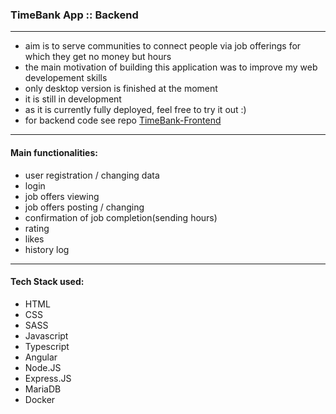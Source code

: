 ### TimeBank App :: Backend
---
- aim is to serve communities to connect people via job offerings for which they get no money but hours
- the main motivation of building this application was to improve my web developement skills
- only desktop version is finished at the moment
- it is still in development
- as it is currently fully deployed, feel free to try it out :)
- for backend code see repo [TimeBank-Frontend](https://github.com/Gurmis/TimeBank-Frontend)

___

#### Main functionalities:
- user registration / changing data
- login
- job offers viewing
- job offers posting / changing
- confirmation of job completion(sending hours)
- rating
- likes
- history log
___
#### Tech Stack used:
- HTML
- CSS
- SASS
- Javascript
- Typescript
- Angular
- Node.JS
- Express.JS
- MariaDB
- Docker
